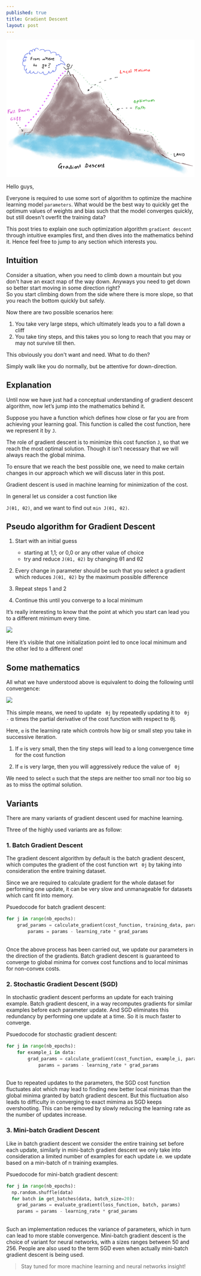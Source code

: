 ```yaml
---
published: true
title: Gradient Descent
layout: post
---
```

![](/images/gradient_descent.png)  

Hello guys,

Everyone is required to use some sort of algorithm to optimize the machine learning model ```parameters```.  What would be the best way to quickly get the optimum values of weights and bias such that the model converges quickly, but still doesn't overfit the training data?  

This post tries to explain one such optimization algorithm ```gradient descent``` through intuitive examples first, and then dives into the mathematics behind it. Hence feel free to jump to any section which interests you.  

## Intuition

Consider a situation, when you need to climb down a mountain but you don't have an exact map of the way down. 
Anyways you need to get down so better start moving in some direction right?  
So you start climbing down from the side where there is more slope, so that you reach the bottom quickly but safely.

Now there are two possible scenarios here:

  1. You take very large steps, which ultimately leads you to a fall down a cliff 
  2. You take tiny steps, and this takes you so long to reach that you may or may not survive till then.  
  
  
This obviously you don't want and need. What to do then?  

Simply walk like you do normally, but be attentive for down-direction.  


## Explanation

Until now we have just had a conceptual understanding of gradient descent algorithm, now let’s jump into the mathematics behind it.

Suppose you have a function which defines how close or far you are from achieving your learning goal. This function is called the cost function, here we represent it by ```J```.


The role of gradient descent is to minimize this cost function ```J```, so that we reach the most optimal solution. Though it isn't necessary that we will always reach the global minima.

To ensure that we reach the best possible one, we need to make certain changes in our approach which we will discuss later in this post.


Gradient descent is used in machine learning for minimization of the cost.

In general let us consider a cost function like

```J(θ1, θ2)```, and we want to find out ```min J(θ1, θ2)```.


## Pseudo algorithm for Gradient Descent

1.  Start with an initial guess  

	-  starting at 1,1; or 0,0 or any other value of choice  
	-  try and reduce ```J(θ1, θ2)``` by changing θ1 and θ2  

2.  Every change in parameter should be such that you select a gradient which reduces ```J(θ1, θ2)``` by the maximum possible difference

3.   Repeat steps 1 and 2   

4.   Continue this until you converge to a local minimum  


It’s really interesting to know that the point at which you start can lead you to a different minimum every time.

![](/images/gradient2.png)  

Here it’s visible that one initialization point led to once local minimum and the other led to a different one!

## Some mathematics


All what we have understood above is equivalent to doing the following until convergence:  

![](/images/gradient3.png)   

This simple means, we need to update ``` θj``` by repeatedly updating it to ``` θj -``` α times the partial derivative of the cost function with respect to θj.  


Here, ``` α ``` is the learning rate which controls how big or small step you take in successive iteration.  

1.  If ``` α ``` is very small, then the tiny steps will lead to a long convergence time for the cost function  

2.  If ``` α ``` is very large, then you will aggressively reduce the value of ``` θj```   


We need to select ``` α ``` such that the steps are neither too small nor too big so as to miss the optimal solution.  


## Variants 

There are many variants of gradient descent used for machine learning.  

Three of the highly used variants are as follow:  

### 1. Batch Gradient Descent  

The gradient descent algorithm by default is the batch gradient descent, which computes the gradient of the cost function wrt ``` θj```  by taking into consideration the entire training dataset.  

Since we are required to calculate gradient for the whole dataset for performing one update, it can be very slow and unmanageable for datasets which cant fit into memory.

Psuedocode for batch gradient descent:  

```python
for j in range(nb_epochs):
	grad_params = calculate_gradient(cost_function, training_data, params)
    	params = params - learning_rate * grad_params
  
```
 
Once the above process has been carried out, we update our parameters in the direction of the gradients.  Batch gradient descent is guaranteed to converge to global minima for convex cost functions and to local minimas for non-convex costs.  


### 2. Stochastic Gradient Descent (SGD)

In stochastic gradient descent performs an update for each training example. Batch gradient descent, in a way recomputes gradients for similar examples before each parameter update. And SGD eliminates this redundancy by performing one update at a time. So it is much faster to converge.

Psuedocode for stochastic gradient descent:  

```python
for j in range(nb_epochs):
	for example_i in data:
		grad_params = calculate_gradient(cost_function, example_i, params)
    		params = params - learning_rate * grad_params
  
```  
 
Due to repeated updates to the parameters, the SGD cost function fluctuates alot which may lead to finding new better local minimas than the global minima granted by batch gradient descent. But this fluctuation also leads to difficulty in converging to exact mimima as SGD keeps overshooting. This can be removed by slowly reducing the learning rate as the number of updates increase.   


### 3. Mini-batch Gradient Descent  

Like in batch gradient descent we consider the entire training set before each update, similarly in mini-batch gradient descent we only take into consideration a limited number of examples for each update i.e. we update based on a min-batch of n training examples.

Psuedocode for mini-batch gradient descent:  

```python
for j in range(nb_epochs):
  np.random.shuffle(data)
  for batch in get_batches(data, batch_size=20):
  	grad_params = evaluate_gradient(loss_function, batch, params)
	params = params - learning_rate * grad_params
  
```  
 
Such an implementation reduces the variance of parameters, which in turn can lead to more stable convergence. Mini-batch gradient descent is the choice of variant for neural networks, with a sizes ranges between 50 and 256. People are also used to the term SGD even when actually mini-batch gradient descent is being used.  
  
  
  
  
  
> Stay tuned for more machine learning and neural networks insight!
